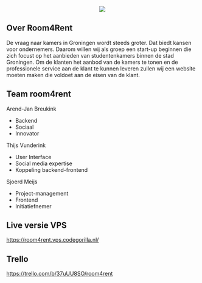 <p align="center"><img src="/Room4Rent.png""></p>


## Over Room4Rent

De vraag naar kamers in Groningen wordt steeds groter. Dat biedt kansen voor ondernemers. Daarom willen wij als groep een start-up beginnen die zich focust op het aanbieden van studentenkamers binnen de stad Groningen. Om de klanten het aanbod van de kamers te tonen en de professionele service aan de klant te kunnen leveren zullen wij een website moeten maken die voldoet aan de eisen van de klant.

## Team room4rent

Arend-Jan Breukink
- Backend
- Sociaal
- Innovator

Thijs Vunderink
- User Interface
- Social media expertise
- Koppeling backend-frontend

Sjoerd Meijs
- Project-management
- Frontend
- Initiatiefnemer



## Live versie VPS

https://room4rent.vps.codegorilla.nl/

## Trello

https://trello.com/b/37uUU8SO/room4rent

